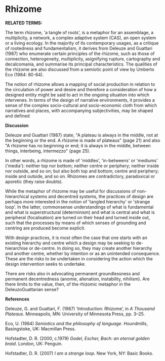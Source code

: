 # Rhizome

**RELATED TERMS:** 

The term rhizome, 'a tangle of roots', is a metaphor for an assemblage, a multiplicity, a network, a complex adaptive system (CAS), an open system or a living ecology. In the majority of its contemporary usages, as a critique of rootedness and fundamentalism, it derives from Deleuze and Guattari (1987) who enumerate certain principles of the rhizome, such as those of connection, heterogeneity, multiplicity, asignifying rupture, cartography and decalcomania, and summarise its principal characteristics. The qualities of the rhizome are also discussed from a semiotic point of view by Umberto Eco (1984: 80-84). 

The notion of rhizome allows a mapping of social production in relation to the circulation of power and desire and therefore a consideration of how a designed entity might be said to act in the ongoing situation into which intervenes. In terms of the design of narrative environments, it provides a sense of the complex socio-cultural and socio-economic cloth from which narratives and places, with accompanying subjectivities, may be shaped and defined

**Discussion**

Deleuze and Guattari (1987) state, "A plateau is always in the middle, not at the beginning or the end. A rhizome is made of plateaus" (page 21) and also "A rhizome has no beginning or end; it is always in the middle, between things, interbeing, intermezzo" (page 25). 

In other words, a rhizome is made of 'middles', 'in-betweens' or 'mediums' ('media'): neither top nor bottom; neither centre or periphery; neither inside nor outside, and so on; but also both top and bottom; centre and periphery; inside and outside, and so on. Rhizomes are contradictory, paradoxical or aporetic (they raise doubts).

While the metaphor of rhizome may be useful for discussions of non-hierarchical systems and decentred systems, the practices of design are perhaps more interested in the notion of 'tangled hierarchy' or 'strange loop'. In the latter, commonsense understandings of what is fundamental and what is superstructural (determinism) and what is central and what is peripheral (focalisation) are turned on their head and turned inside out, such that the processes by means of which senses of grounding and centring are produced become explicit. 

With design practices, it is most often the case that one starts with an existing hierarchy and centre which a design may be seeking to de-hierarchise or de-centre. In doing so, they may create another hierarchy and another centre, whether by intention or as an unintended consequence. These are the risks to be undertaken in considering the action which the design intervention seeks to undertake. 

There are risks also in advocating permanent groundlessness and permanent decentredness (anomie, alienation, instability, nihilism). Are there limits to the value, then, of the rhizomic metaphor in the DeleuzoGuattarian sense?

**References** 

Deleuze, G. and Guattari, F. (1987) ‘Introduction: Rhizome’, in _A Thousand Plateaus_. Minneapolis, MN: University of Minnesota Press, pp. 3–25.

Eco, U. (1984) _Semiotics and the philosophy of language_. Houndmills, Basingstoke, UK: Macmillan Press.

Hofstadter, D. R. (2000, c.1979) _Godel, Escher, Bach: an eternal golden braid_. London, UK: Penguin.

Hofstadter, D. R. (2007) _I am a strange loop_. New York, NY: Basic Books.

